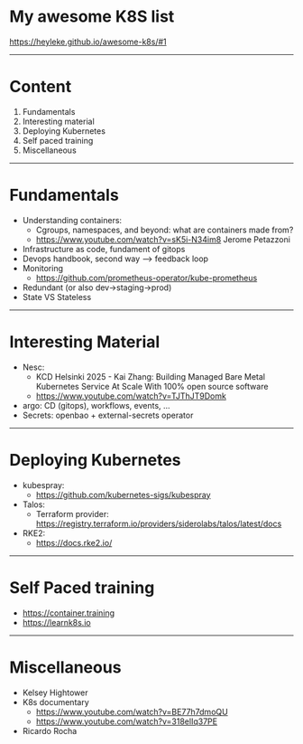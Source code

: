 # My awesome K8S list

https://heyleke.github.io/awesome-k8s/#1

---

# Content

1. Fundamentals
2. Interesting material
3. Deploying Kubernetes
4. Self paced training
5. Miscellaneous

---

# Fundamentals

* Understanding containers:
   - Cgroups, namespaces, and beyond: what are containers made from?
   - https://www.youtube.com/watch?v=sK5i-N34im8 Jerome Petazzoni
* Infrastructure as code, fundament of gitops
* Devops handbook, second way --> feedback loop
* Monitoring
   - https://github.com/prometheus-operator/kube-prometheus
* Redundant (or also dev->staging->prod)
* State VS Stateless

---

# Interesting Material

* Nesc:
   - KCD Helsinki 2025 - Kai Zhang: Building Managed Bare Metal Kubernetes Service At Scale With 100% open source software
   - https://www.youtube.com/watch?v=TJThJT9Domk
* argo: CD (gitops), workflows, events, ...
* Secrets: openbao + external-secrets operator

---

# Deploying Kubernetes
* kubespray:
   - https://github.com/kubernetes-sigs/kubespray
* Talos:
   - Terraform provider: https://registry.terraform.io/providers/siderolabs/talos/latest/docs
* RKE2:
   - https://docs.rke2.io/
     
---

# Self Paced training
* https://container.training
* https://learnk8s.io

---

# Miscellaneous

* Kelsey Hightower
* K8s documentary
   - https://www.youtube.com/watch?v=BE77h7dmoQU
   - https://www.youtube.com/watch?v=318elIq37PE
* Ricardo Rocha

